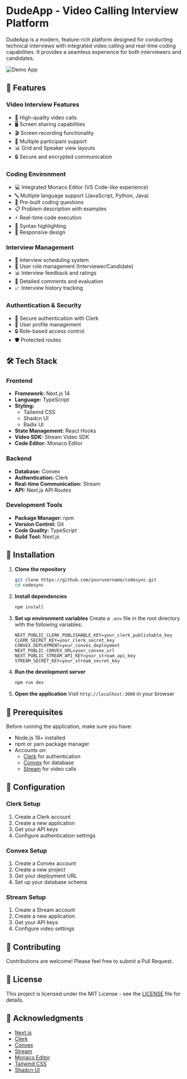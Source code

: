 # DudeApp - Video Calling Interview Platform

DudeApp is a modern, feature-rich platform designed for conducting technical interviews with integrated video calling and real-time coding capabilities. It provides a seamless experience for both interviewers and candidates.

![Demo App](/public/screenshot-for-readme.png)

## 🌟 Features

### Video Interview Features

- 🎥 High-quality video calls
- 🖥️ Screen sharing capabilities
- 🎬 Screen recording functionality
- 👥 Multiple participant support
- 📊 Grid and Speaker view layouts
- 🔒 Secure and encrypted communication

### Coding Environment

- 💻 Integrated Monaco Editor (VS Code-like experience)
- 🔤 Multiple language support (JavaScript, Python, Java)
- 📝 Pre-built coding questions
- 📋 Problem description with examples
- ⚡ Real-time code execution
- 🎨 Syntax highlighting
- 📱 Responsive design

### Interview Management

- 📅 Interview scheduling system
- 👤 User role management (Interviewer/Candidate)
- 📊 Interview feedback and ratings
- 📝 Detailed comments and evaluation
- 📈 Interview history tracking

### Authentication & Security

- 🔐 Secure authentication with Clerk
- 👤 User profile management
- 🔒 Role-based access control
- 🛡️ Protected routes

## 🛠️ Tech Stack

### Frontend

- **Framework:** Next.js 14
- **Language:** TypeScript
- **Styling:**
  - Tailwind CSS
  - Shadcn UI
  - Radix UI
- **State Management:** React Hooks
- **Video SDK:** Stream Video SDK
- **Code Editor:** Monaco Editor

### Backend

- **Database:** Convex
- **Authentication:** Clerk
- **Real-time Communication:** Stream
- **API:** Next.js API Routes

### Development Tools

- **Package Manager:** npm
- **Version Control:** Git
- **Code Quality:** TypeScript
- **Build Tool:** Next.js

## 🚀 Installation

1. **Clone the repository**

   ```bash
   git clone https://github.com/yourusername/codesync.git
   cd codesync
   ```

2. **Install dependencies**

   ```bash
   npm install
   ```

3. **Set up environment variables**
   Create a `.env` file in the root directory with the following variables:

   ```env
   NEXT_PUBLIC_CLERK_PUBLISHABLE_KEY=your_clerk_publishable_key
   CLERK_SECRET_KEY=your_clerk_secret_key
   CONVEX_DEPLOYMENT=your_convex_deployment
   NEXT_PUBLIC_CONVEX_URL=your_convex_url
   NEXT_PUBLIC_STREAM_API_KEY=your_stream_api_key
   STREAM_SECRET_KEY=your_stream_secret_key
   ```

4. **Run the development server**

   ```bash
   npm run dev
   ```

5. **Open the application**
   Visit `http://localhost:3000` in your browser

## 📝 Prerequisites

Before running the application, make sure you have:

- Node.js 18+ installed
- npm or yarn package manager
- Accounts on:
  - [Clerk](https://clerk.dev/) for authentication
  - [Convex](https://www.convex.dev/) for database
  - [Stream](https://getstream.io/) for video calls

## 🔧 Configuration

### Clerk Setup

1. Create a Clerk account
2. Create a new application
3. Get your API keys
4. Configure authentication settings

### Convex Setup

1. Create a Convex account
2. Create a new project
3. Get your deployment URL
4. Set up your database schema

### Stream Setup

1. Create a Stream account
2. Create a new application
3. Get your API keys
4. Configure video settings

## 🤝 Contributing

Contributions are welcome! Please feel free to submit a Pull Request.

## 📄 License

This project is licensed under the MIT License - see the [LICENSE](LICENSE) file for details.

## 🙏 Acknowledgments

- [Next.js](https://nextjs.org/)
- [Clerk](https://clerk.dev/)
- [Convex](https://www.convex.dev/)
- [Stream](https://getstream.io/)
- [Monaco Editor](https://microsoft.github.io/monaco-editor/)
- [Tailwind CSS](https://tailwindcss.com/)
- [Shadcn UI](https://ui.shadcn.com/)
